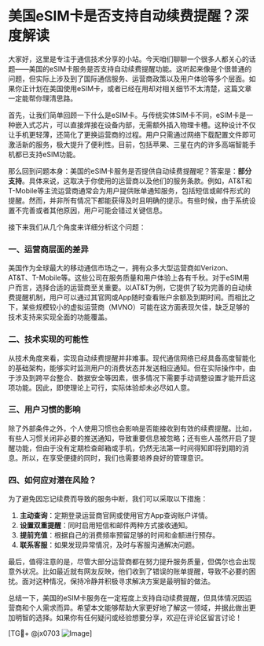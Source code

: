 # 美国eSIM卡是否支持自动续费提醒？深度解读

大家好，这里是专注于通信技术分享的小站。今天咱们聊聊一个很多人都关心的话题——美国的eSIM卡服务是否支持自动续费提醒功能。这听起来像是个很普通的问题，但实际上涉及到了国际通信服务、运营商政策以及用户体验等多个层面。如果你正计划在美国使用eSIM卡，或者已经在用却对相关细节不太清楚，这篇文章一定能帮你理清思路。

首先，让我们简单回顾一下什么是eSIM卡。与传统实体SIM卡不同，eSIM卡是一种嵌入式芯片，可以直接焊接在设备内部，无需额外插入物理卡槽。这种设计不仅让手机更轻薄，还简化了更换运营商的过程。用户只需通过网络下载配置文件即可激活新的服务，极大提升了便利性。目前，包括苹果、三星在内的许多高端智能手机都已支持eSIM功能。

那么回到问题本身：美国的eSIM卡服务是否提供自动续费提醒呢？答案是：**部分支持**。具体来说，这取决于你使用的运营商以及他们的服务条款。例如，AT&T和T-Mobile等主流运营商通常会为用户提供账单通知服务，包括短信或邮件形式的提醒。然而，并非所有情况下都能获得及时且明确的提示。有些时候，由于系统设置不完善或者其他原因，用户可能会错过关键信息。

接下来我们从几个角度来详细分析这个问题：

### 一、运营商层面的差异

美国作为全球最大的移动通信市场之一，拥有众多大型运营商如Verizon、AT&T、T-Mobile等。这些公司在服务质量和用户体验上各有千秋。对于eSIM用户而言，选择合适的运营商至关重要。以AT&T为例，它提供了较为完善的自动续费提醒机制，用户可以通过其官网或App随时查看账户余额及到期时间。而相比之下，某些规模较小的虚拟运营商（MVNO）可能在这方面表现欠佳，缺乏足够的技术支持来实现全面的功能覆盖。

### 二、技术实现的可能性

从技术角度来看，实现自动续费提醒并非难事。现代通信网络已经具备高度智能化的基础架构，能够实时监测用户的消费状态并发送相应通知。但在实际操作中，由于涉及到跨平台整合、数据安全等因素，很多情况下需要手动调整设置才能开启这项功能。因此，即使理论上可行，实际体验却未必尽如人意。

### 三、用户习惯的影响

除了外部条件之外，个人使用习惯也会影响是否能接收到有效的续费提醒。比如，有些人习惯关闭非必要的推送通知，导致重要信息被忽略；还有些人虽然开启了提醒功能，但由于没有定期检查邮箱或手机，仍然无法第一时间得知即将到期的消息。所以，在享受便捷的同时，我们也需要培养良好的管理意识。

### 四、如何应对潜在风险？

为了避免因忘记续费而导致的服务中断，我们可以采取以下措施：
1. **主动查询**：定期登录运营商官网或使用官方App查询账户详情。
2. **设置双重提醒**：同时启用短信和邮件两种方式接收通知。
3. **提前充值**：根据自己的消费频率预留足够的时间和金额进行预存。
4. **联系客服**：如果发现异常情况，及时与客服沟通解决问题。

最后，值得注意的是，尽管大部分运营商都在努力提升服务质量，但偶尔也会出现意外状况。比如最近就有网友反映，他们收到了错误的账单提醒，导致不必要的困扰。面对这种情况，保持冷静并积极寻求解决方案是最明智的做法。

总结一下，美国的eSIM卡服务在一定程度上支持自动续费提醒，但具体情况因运营商和个人需求而异。希望本文能够帮助大家更好地了解这一领域，并据此做出更加明智的选择。如果你有任何疑问或经验想要分享，欢迎在评论区留言讨论！

[TG💪+ @jx0703 ![Image](https://github.com/user-attachments/assets/dbca1d08-cadb-493c-b0ec-ad6f7a83f270)]